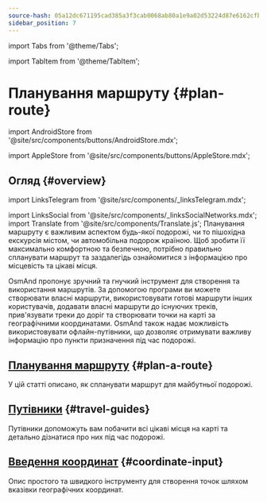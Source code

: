 ```yaml
---
source-hash: 05a12dc671195cad385a3f3cab0068ab80a1e9a02d53224d87e6162cfb880b2f
sidebar_position: 7
---
```


import Tabs from '@theme/Tabs';

import TabItem from '@theme/TabItem';
# Планування маршруту {#plan-route}
import AndroidStore from '@site/src/components/buttons/AndroidStore.mdx';

import AppleStore from '@site/src/components/buttons/AppleStore.mdx';
## Огляд {#overview}
import LinksTelegram from '@site/src/components/_linksTelegram.mdx';

import LinksSocial from '@site/src/components/_linksSocialNetworks.mdx';
import Translate from '@site/src/components/Translate.js';
Планування маршруту є важливим аспектом будь-якої подорожі, чи то пішохідна екскурсія містом, чи автомобільна подорож країною. Щоб зробити її максимально комфортною та безпечною, потрібно правильно спланувати маршрут та заздалегідь ознайомитися з інформацією про місцевість та цікаві місця.

OsmAnd пропонує зручний та гнучкий інструмент для створення та використання маршрутів. За допомогою програми ви можете створювати власні маршрути, використовувати готові маршрути інших користувачів, додавати власні маршрути до існуючих треків, прив'язувати треки до доріг та створювати точки на карті за географічними координатами. OsmAnd також надає можливість використовувати офлайн-путівники, що дозволяє отримувати важливу інформацію про пункти призначення під час подорожі.

<!-- OsmAnd allows you to create your own routes and to use other user routes for trips.

OsmAnd allows you to build various routes as tracks, add a route to existing tracks, snap a track to roads.
Using offline Travel guides is an important source of information while traveling. -->


## [Планування маршруту](./create-route.md) {#plan-a-route}

У цій статті описано, як спланувати маршрут для майбутньої подорожі.


## [Путівники](./travel-guides.md) {#travel-guides}

Путівники допоможуть вам побачити всі цікаві місця на карті та детально дізнатися про них під час подорожі.


## [Введення координат](./coordinate-input.md) {#coordinate-input}

Опис простого та швидкого інструменту для створення точок шляхом вказівки географічних координат.